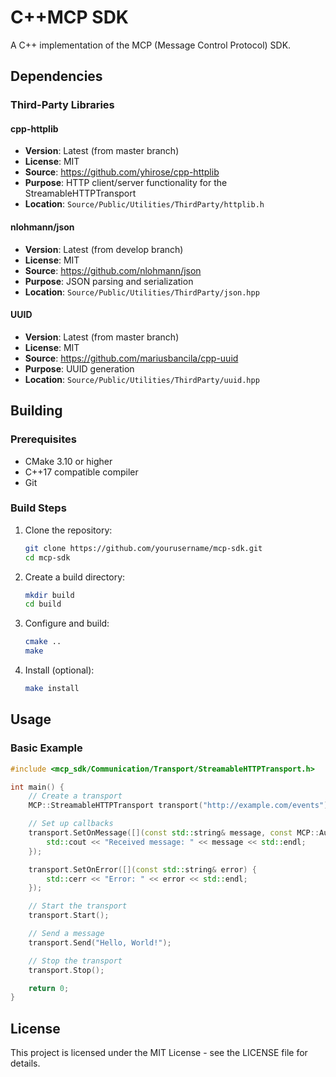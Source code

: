 # C++MCP SDK

A C++ implementation of the MCP (Message Control Protocol) SDK.

## Dependencies

### Third-Party Libraries

#### cpp-httplib
- **Version**: Latest (from master branch)
- **License**: MIT
- **Source**: https://github.com/yhirose/cpp-httplib
- **Purpose**: HTTP client/server functionality for the StreamableHTTPTransport
- **Location**: `Source/Public/Utilities/ThirdParty/httplib.h`

#### nlohmann/json
- **Version**: Latest (from develop branch)
- **License**: MIT
- **Source**: https://github.com/nlohmann/json
- **Purpose**: JSON parsing and serialization
- **Location**: `Source/Public/Utilities/ThirdParty/json.hpp`

#### UUID
- **Version**: Latest (from master branch)
- **License**: MIT
- **Source**: https://github.com/mariusbancila/cpp-uuid
- **Purpose**: UUID generation
- **Location**: `Source/Public/Utilities/ThirdParty/uuid.hpp`

## Building

### Prerequisites
- CMake 3.10 or higher
- C++17 compatible compiler
- Git

### Build Steps
1. Clone the repository:
   ```bash
   git clone https://github.com/yourusername/mcp-sdk.git
   cd mcp-sdk
   ```

2. Create a build directory:
   ```bash
   mkdir build
   cd build
   ```

3. Configure and build:
   ```bash
   cmake ..
   make
   ```

4. Install (optional):
   ```bash
   make install
   ```

## Usage

### Basic Example
```cpp
#include <mcp_sdk/Communication/Transport/StreamableHTTPTransport.h>

int main() {
    // Create a transport
    MCP::StreamableHTTPTransport transport("http://example.com/events");

    // Set up callbacks
    transport.SetOnMessage([](const std::string& message, const MCP::AuthInfo* auth) {
        std::cout << "Received message: " << message << std::endl;
    });

    transport.SetOnError([](const std::string& error) {
        std::cerr << "Error: " << error << std::endl;
    });

    // Start the transport
    transport.Start();

    // Send a message
    transport.Send("Hello, World!");

    // Stop the transport
    transport.Stop();

    return 0;
}
```

## License

This project is licensed under the MIT License - see the LICENSE file for details.
